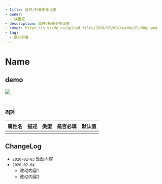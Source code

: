 ```yaml
---
- title: 展开/折叠更多设置
- owner:
  - 埃里克
- description: 展开/折叠更多设置
- cover: https://b.yzcdn.cn/upload_files/2020/07/09/readme/FuVhOp.png
- tag:
  - 展开折叠
---
```


# Name
## demo

![](https://b.yzcdn.cn/upload_files/2020/07/09/readme/FuVhOp.png)

```jsx
```
## api
| 属性名  | 描述                 | 类型                                                  | 是否必填 | 默认值               |
| ------ | ------------------- | ---------------------------------------------------- | ------- | ------------------- |
|        |                     |                                                      |         |                     |

## ChangeLog
- `2020-02-03` 改动内容
- `2020-02-04`
  - 改动内容1
  - 改动内容2